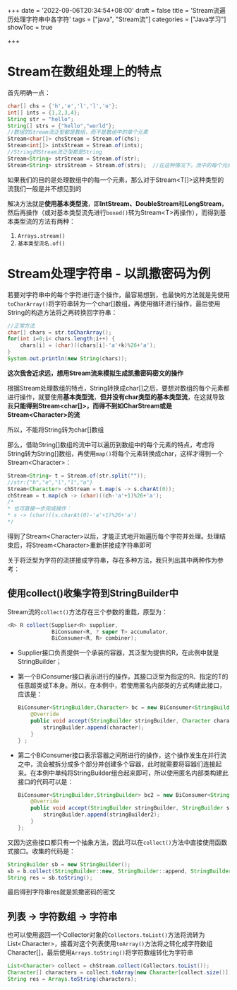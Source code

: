 +++
date = '2022-09-06T20:34:54+08:00'
draft = false
title = 'Stream流遍历处理字符串中各字符'
tags = ["java", "Stream流"]
categories = ["Java学习"]
showToc = true

+++

# Stream在数组处理上的特点

首先明确一点：

```java
char[] chs = {'h','e','l','l','o'};
int[] ints = {1,2,3,4};
String str = "hello";
String[] strs = {"hello","world"};
//数组的Stream流泛型都是数组，而不是数组中的单个元素
Stream<char[]> chsStream = Stream.of(chs);
Stream<int[]> intsStream = Stream.of(ints);
//String的Stream流泛型都是String
Stream<String> strStream = Stream.of(str);
Stream<String> strsStream = Stream.of(strs);  //在这种情况下，流中的每个元素都是String[]数组中的单个元素
```

如果我们的目的是处理数组中的每一个元素，那么对于Stream<T[]>这种类型的流我们一般是并不想见到的

解决方法就是**使用基本类型流**，即**IntStream、DoubleStream**和**LongStream**，然后再操作（或对基本类型流先进行`boxed()`转为Stream\<T>再操作），而得到基本类型流的方法有两种：

1. `Arrays.stream()`
2. `基本类型流名.of()`

# Stream处理字符串 - 以凯撒密码为例

若要对字符串中的每个字符进行逐个操作，最容易想到，也最快的方法就是先使用`toCharArray()`将字符串转为一个char[]数组，再使用循环进行操作，最后使用String的构造方法将之再转换回字符串：

```java
//正常方法
char[] chars = str.toCharArray();
for(int i=0;i< chars.length;i++) {
    chars[i] = (char)((chars[i]-'a'+k)%26+'a');
}
System.out.println(new String(chars));
```

**这次我舍近求远，想用Stream流来模拟生成凯撒密码密文的操作**

根据Stream处理数组的特点，String转换成char[]之后，要想对数组的每个元素都进行操作，就要使用**基本类型流**，**但并没有char类型的基本类型流**，在这就导致我**只能得到Stream<char[]>，而得不到如CharStream或是Stream\<Character>的流**

所以，不能将String转为char[]数组

那么，借助String[]数组的流中可以遍历到数组中的每个元素的特点，考虑将String转为String[]数组，再使用`map()`将每个元素转换成char，这样才得到一个Stream\<Character>：

```java
Stream<String> t = Stream.of(str.split(""));
//str:{"h","e","l","l","o"}
Stream<Character> chStream = t.map(s -> s.charAt(0));
chStream = t.map(ch -> (char)((ch-'a'+1)%26+'a');
/*
* 也可直接一步完成操作：
* s -> (char)((s.charAt(0)-'a'+1)%26+'a')
*/
```

得到了Stream\<Character>以后，才能正式地开始遍历每个字符并处理。处理结束后，将Stream\<Character>重新拼接成字符串即可

关于将泛型为字符的流拼接成字符串，存在多种方法，我只列出其中两种作为参考：

## 使用collect()收集字符到StringBuilder中

Stream流的`collect()`方法存在三个参数的重载，原型为：

```java
<R> R collect(Supplier<R> supplier,
              BiConsumer<R, ? super T> accumulator,
              BiConsumer<R, R> combiner);
```

- Supplier接口负责提供一个承装的容器，其泛型为提供的R，在此例中就是StringBuilder；

- 第一个BiConsumer接口表示进行的操作，其接口泛型为指定的R、指定的T的任意超类或T本身。所以，在本例中，若使用匿名内部类的方式构建此接口，应该是：

  ```java
  BiConsumer<StringBuilder,Character> bc = new BiConsumer<StringBuilder, Character>() {
      @Override
      public void accept(StringBuilder stringBuilder, Character character) {
          stringBuilder.append(character);
      }
  } ;
  ```

- 第二个BiConsumer接口表示容器之间所进行的操作，这个操作发生在并行流之中，流会被拆分成多个部分并创建多个容器，此时就需要将容器们连接起来。在本例中单纯将StringBuilder组合起来即可，所以使用匿名内部类构建此接口的代码可以是：

  ```java
  BiConsumer<StringBuilder,StringBuilder> bc2 = new BiConsumer<StringBuilder, StringBuilder>() {
      @Override
      public void accept(StringBuilder stringBuilder, StringBuilder stringBuilder2) {
          stringBuilder.append(stringBuilder2);
      }
  };
  ```

又因为这些接口都只有一个抽象方法，因此可以在`collect()`方法中直接使用函数式接口。收集的代码是：

```java
StringBuilder sb = new StringBuilder();
sb = b.collect(StringBuilder::new, StringBuilder::append, StringBuilder::append);
String res = sb.toString();
```

最后得到字符串res就是凯撒密码的密文

## 列表 -> 字符数组 -> 字符串

也可以使用返回一个Collector对象的`Collectors.toList()`方法将流转为List\<Character>，接着对这个列表使用`toArray()`方法将之转化成字符数组Character[]，最后使用`Arrays.toString()`将字符数组转化为字符串

```java
List<Character> collect = chStream.collect(Collectors.toList());
Character[] characters = collect.toArray(new Character[collect.size()]);
String res = Arrays.toString(characters);
```
